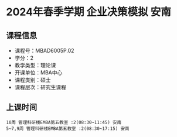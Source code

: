 # 2024年春季学期 企业决策模拟 安南






## 课程信息

- 课程号：MBAD6005P.02
- 学分：2
- 教学类型：理论课
- 开课单位：MBA中心
- 课程类别：硕士
- 课程层次：研究生课程

## 上课时间

```
10周 管理科研楼EMBA第五教室 :2(08:30~11:45) 安南
5~7,9周 管理科研楼EMBA第五教室 :2(08:30~17:15) 安南
```

